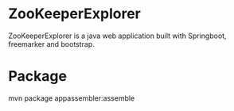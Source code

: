 # ZooKeeperExplorer

ZooKeeperExplorer is a java web application built with Springboot, freemarker and bootstrap.

# Package
mvn package appassembler:assemble
